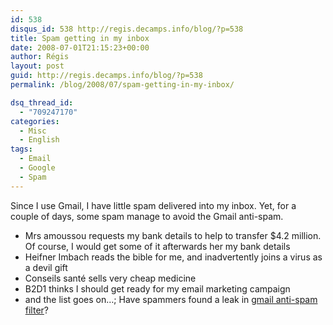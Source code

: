 ```yaml
---
id: 538
disqus_id: 538 http://regis.decamps.info/blog/?p=538
title: Spam getting in my inbox
date: 2008-07-01T21:15:23+00:00
author: Régis
layout: post
guid: http://regis.decamps.info/blog/?p=538
permalink: /blog/2008/07/spam-getting-in-my-inbox/

dsq_thread_id:
  - "709247170"
categories:
  - Misc
  - English
tags:
  - Email
  - Google
  - Spam
---
```

Since I use Gmail, I have little spam delivered into my inbox. Yet, for a couple of days, some spam manage to avoid the Gmail anti-spam.

  * Mrs amoussou requests my bank details to help to transfer $4.2 million. Of course, I would get some of it afterwards her my bank details
  * Heifner Imbach reads the bible for me, and inadvertently joins a virus as a devil gift
  * Conseils santé sells very cheap medicine
  * B2D1 thinks I should get ready for my email marketing campaign
  * and the list goes on…; Have spammers found a leak in [gmail anti-spam filter](http://www.google.com/mail/help/fightspam/spamexplained.html)?
